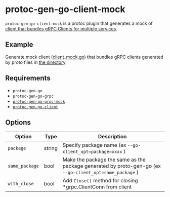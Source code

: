 # protoc-gen-go-client-mock

`protoc-gen-go-client-mock` is a protoc plugin that generates a mock of [client that bundles gRPC Clients for multiple services](https://github.com/pepabo/protoc-gen-go-client).

## Example

Generate mock client ([client_mock.go](example/gen/go/myapp/client_mock.go)) that bundles gRPC clients generated by proto files in [the directory](example/proto/myapp).

## Requirements

- `protoc-gen-go`
- `protoc-gen-go-grpc`
- [`protoc-gen-go-grpc-mock`](https://github.com/sorcererxw/protoc-gen-go-grpc-mock)
- [`protoc-gen-go-client`](https://github.com/pepabo/protoc-gen-go-client)

## Options

| Option | Type | Description |
| --- | --- | --- |
| `package` | string | Specify package name (ex `--go-client_opt=package=xxxx` ) |
| `same_package` | bool | Make the package the same as the package generated by proto-gen-go (ex `--go-client_opt=same_package` ) |
| `with_close` | bool | Add `Close()` method for closing *grpc.ClientConn from client |
